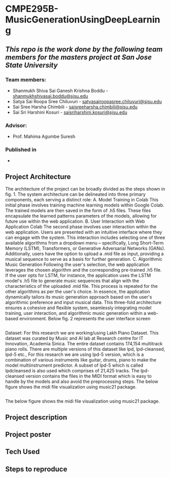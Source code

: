 # CMPE295B-MusicGenerationUsingDeepLearning
## _This repo is the work done by the following team members for the masters project at San Jose State University_ 

### Team members:
- Shanmukh Shiva Sai Ganesh Krishna Boddu - shanmukhshivasai.boddu@sjsu.edu
- Satya Sai Roopa Sree Chiluvuri - satyasairoopasree.chiluvuri@sjsu.edu
- Sai Sree Harsha Chimbili - saisreeharsha.chimbili@sjsu.edu
- Sai Sri Harshini Kosuri - saisriharshini.kosuri@sjsu.edu

### Advisor:
- Prof. Mahima Agumbe Suresh

### Published in
- 

## Project Architecture
The architecture of the project can be broadly divided as the steps shown in fig. 1.
The system architecture can be delineated into three primary components, each serving a distinct role:
A. Model Training in Colab
This initial phase involves training machine learning models within Google Colab. The trained models are then saved in the form of .h5 files. These files encapsulate the learned patterns parameters of the models, allowing for future use within the web application.
B. User Interaction with Web Application Colab
The second phase involves user interaction within the web application. Users are presented with an intuitive interface where they can engage with the system. This interaction includes selecting one of three available algorithms from a dropdown menu – specifically, Long Short-Term Memory (LSTM), Transformers, or Generative Adversarial Networks (GANs). Additionally, users have the option to upload a .mid file as input, providing a musical sequence to serve as a basis for further generation.
C. Algorithmic Music Generation
Following the user's selection, the web application leverages the chosen algorithm and the corresponding pre-trained .h5 file. If the user opts for LSTM, for instance, the application uses the LSTM model's .h5 file to generate music sequences that align with the characteristics of the uploaded .mid file. This process is repeated for the other algorithms as per the user's choice. In essence, the application dynamically tailors its music generation approach based on the user's algorithmic preference and input musical data. This three-fold architecture ensures a cohesive and flexible system, seamlessly integrating model training, user interaction, and algorithmic music generation within a web-based environment.
Below fig. 2 represents the user interface screen

<image>
  
Dataset:
For this research we are working/using Lakh Piano Dataset. This dataset was curated by Music and AI lab at Research centre for IT Innovation, Academia Sinica. The entire dataset contains 174,154 multitrack piano rolls. There are multiple versions of this dataset like lpd, lpd-cleansed, lpd-5 etc., For this research we are using lpd-5 version, which is a combination of various instruments like guitar, drums, piano to make the model multiinstrument predictor. A subset of lpd-5 which is called lpdcleansed is also used which comprises of 21,425 tracks. The lpd-cleansed version contains the files in the MIDI format which is easy to handle by the models and also avoid the preprocessing steps.
The below figure shows the midi file visualization using music21 package.

<image>
  
The below figure shows the midi file visualization using
music21 package.
<image>

## Project description

## Project poster

## Tech Used

## Steps to reproduce
